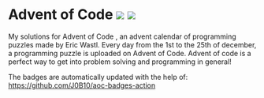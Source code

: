# Advent of Code ![](https://img.shields.io/badge/day%20📅-3-blue)      ![](https://img.shields.io/badge/stars%20⭐-6-yellow)  
My solutions for Advent of Code , an advent calendar of programming puzzles made by Eric Wastl. Every day from the 1st to the 25th of december, a programming puzzle is uploaded on Advent of Code. Advent of code is a perfect way to get into problem solving and programming in general!

The badges are automatically updated with the help of: https://github.com/J0B10/aoc-badges-action
